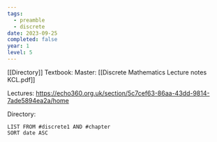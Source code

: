 ```yaml
---
tags:
  - preamble
  - discrete
date: 2023-09-25
completed: false
year: 1
level: 5
---
```

[[Directory]]
Textbook:
Master: [[Discrete Mathematics Lecture notes KCL.pdf]]

Lectures: 
https://echo360.org.uk/section/5c7cef63-86aa-43dd-9814-7ade5894ea2a/home

Directory:
```dataview
LIST FROM #discrete1 AND #chapter
SORT date ASC
```
